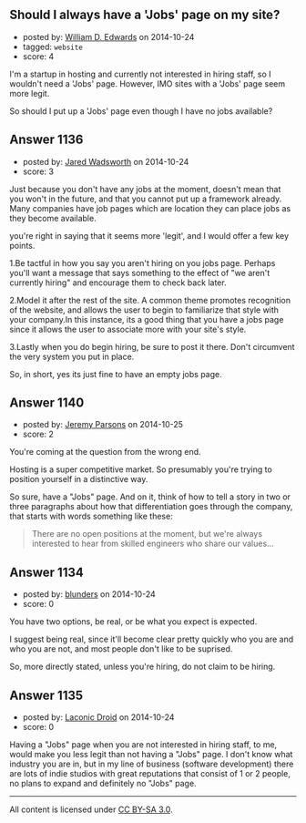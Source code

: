 ## Should I always have a 'Jobs' page on my site?

- posted by: [William D. Edwards](https://stackexchange.com/users/4746080/william-d-edwards) on 2014-10-24
- tagged: `website`
- score: 4

I'm a startup in hosting and currently not interested in hiring staff, so I wouldn't need a 'Jobs' page. However, IMO sites with a 'Jobs' page seem more legit.

So should I put up a 'Jobs' page even though I have no jobs available?


## Answer 1136

- posted by: [Jared Wadsworth](https://stackexchange.com/users/5056044/jared-wadsworth) on 2014-10-24
- score: 3

Just because you don't have any jobs at the moment, doesn't mean that you won't in the future, and that you cannot put up a framework already. Many companies have job pages which are location they can place jobs as they become available. 

you're right in saying that it seems more 'legit', and I would offer a few key points.

1.Be tactful in how you say you aren't hiring on you jobs page. Perhaps you'll want a message that says something to the effect of "we aren't currently hiring" and encourage them to check back later. 

2.Model it after the rest of the site. A common theme promotes recognition of the website, and allows the user to begin to familiarize that style with your company.In this instance, its a good thing that you have a jobs page since it allows the user to associate more with your site's style.

3.Lastly when you do begin hiring, be sure to post it there. Don't circumvent the very system you put in place.

So, in short, yes its just fine to have an empty jobs page.


## Answer 1140

- posted by: [Jeremy Parsons](https://stackexchange.com/users/497810/jeremy-parsons) on 2014-10-25
- score: 2

You're coming at the question from the wrong end.

Hosting is a super competitive market. So presumably you're trying to position yourself in a distinctive way.

So sure, have a "Jobs" page. And on it, think of how to tell a story in two or three paragraphs about how that differentiation goes through the company, that starts with words something like these:

> There are no open positions at the moment, but we're always interested to
> hear from skilled engineers who share our values...


## Answer 1134

- posted by: [blunders](https://stackexchange.com/users/216182/blunders) on 2014-10-24
- score: 0

You have two options, be real, or be what you expect is expected.

I suggest being real, since it'll become clear pretty quickly who you are and who you are not, and most people don't like to be suprised.

So, more directly stated, unless you're hiring, do not claim to be hiring.


## Answer 1135

- posted by: [Laconic Droid](https://stackexchange.com/users/3920235/laconic-droid) on 2014-10-24
- score: 0

Having a "Jobs" page when you are not interested in hiring staff, to me, would make you less legit than not having a "Jobs" page. I don't know what industry you are in, but in my line of business (software development) there are lots of indie studios with great reputations that consist of 1 or 2 people, no plans to expand and definitely no "Jobs" page.



---

All content is licensed under [CC BY-SA 3.0](https://creativecommons.org/licenses/by-sa/3.0/).
